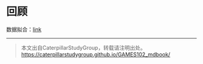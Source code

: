 # 回顾

数据拟合：[link](https://caterpillarstudygroup.github.io/GAMES102_mdbook/DataFitting/DataFitting.html)

---  

> 本文出自CaterpillarStudyGroup，转载请注明出处。
https://caterpillarstudygroup.github.io/GAMES102_mdbook/


